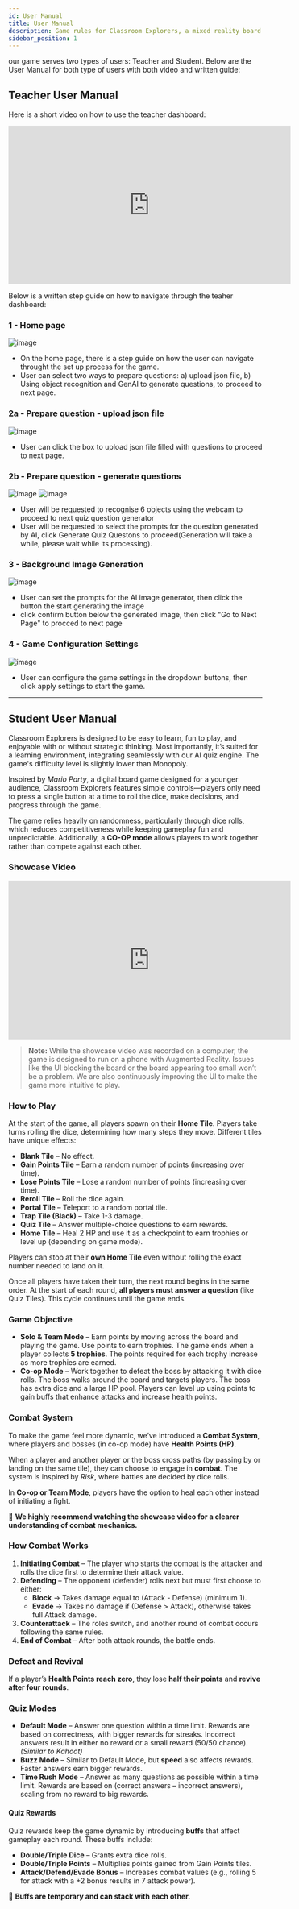 ```yaml
---
id: User Manual
title: User Manual
description: Game rules for Classroom Explorers, a mixed reality board game designed for educational and family use.
sidebar_position: 1
---
```


our game serves two types of users: Teacher and Student. Below are the User Manual for both type of users with both video and written guide:

## Teacher User Manual

Here is a short video on how to use the teacher dashboard:
<iframe width="560" height="315" src="https://www.youtube.com/embed/tznzLesVEvk" frameborder="0" allowfullscreen></iframe>

Below is a written step guide on how to navigate through the teaher dashboard:
### 1 - Home page
![image](../UserManualImg/teacher1.png)
- On the home page, there is a step guide on how the user can navigate throught the set up process for the game.
- User can select two ways to prepare questions: a) upload json file, b) Using object recognition and GenAI to generate questions, to proceed to next page.

### 2a - Prepare question - upload json file
![image](../UserManualImg/teacher2.png)
- User can click the box to upload json file filled with questions to proceed to next page.

### 2b - Prepare question - generate questions
![image](../UserManualImg/teacher3.png)
![image](../UserManualImg/teacher4.png)
- User will be requested to recognise 6 objects using the webcam to proceed to next quiz question generator
- User will be requested to select the prompts for the question generated by AI, click Generate Quiz Questons to proceed(Generation will take a while, please wait while its processing).

### 3 - Background Image Generation
![image](../UserManualImg/teacher5.png)
- User can set the prompts for the AI image generator, then click the button the start generating the image
- click confirm button below the generated image, then click "Go to Next Page" to procced to next page

### 4 - Game Configuration Settings
![image](../UserManualImg/teacher6.png)
- User can configure the game settings in the dropdown buttons, then click apply settings to start the game.

---

## Student User Manual

Classroom Explorers is designed to be easy to learn, fun to play, and enjoyable with or without strategic thinking. Most importantly, it’s suited for a learning environment, integrating seamlessly with our AI quiz engine. The game's difficulty level is slightly lower than Monopoly.

Inspired by *Mario Party*, a digital board game designed for a younger audience, Classroom Explorers features simple controls—players only need to press a single button at a time to roll the dice, make decisions, and progress through the game.

The game relies heavily on randomness, particularly through dice rolls, which reduces competitiveness while keeping gameplay fun and unpredictable. Additionally, a **CO-OP mode** allows players to work together rather than compete against each other.

### Showcase Video

<iframe width="560" height="315" src="https://www.youtube.com/embed/Bo3ZEbmgZ4A" frameborder="0" allowfullscreen></iframe>

> **Note:** While the showcase video was recorded on a computer, the game is designed to run on a phone with Augmented Reality. Issues like the UI blocking the board or the board appearing too small won’t be a problem. We are also continuously improving the UI to make the game more intuitive to play.


### How to Play

At the start of the game, all players spawn on their **Home Tile**. Players take turns rolling the dice, determining how many steps they move. Different tiles have unique effects:

- **Blank Tile** – No effect.
- **Gain Points Tile** – Earn a random number of points (increasing over time).
- **Lose Points Tile** – Lose a random number of points (increasing over time).
- **Reroll Tile** – Roll the dice again.
- **Portal Tile** – Teleport to a random portal tile.
- **Trap Tile (Black)** – Take 1-3 damage.
- **Quiz Tile** – Answer multiple-choice questions to earn rewards.
- **Home Tile** – Heal 2 HP and use it as a checkpoint to earn trophies or level up (depending on game mode).

Players can stop at their **own Home Tile** even without rolling the exact number needed to land on it.

Once all players have taken their turn, the next round begins in the same order. At the start of each round, **all players must answer a question** (like Quiz Tiles). This cycle continues until the game ends.


### Game Objective

- **Solo & Team Mode** – Earn points by moving across the board and playing the game. Use points to earn trophies. The game ends when a player collects **5 trophies**. The points required for each trophy increase as more trophies are earned.
- **Co-op Mode** – Work together to defeat the boss by attacking it with dice rolls. The boss walks around the board and targets players. The boss has extra dice and a large HP pool. Players can level up using points to gain buffs that enhance attacks and increase health points.


### Combat System

To make the game feel more dynamic, we’ve introduced a **Combat System**, where players and bosses (in co-op mode) have **Health Points (HP)**.

When a player and another player or the boss cross paths (by passing by or landing on the same tile), they can choose to engage in **combat**. The system is inspired by *Risk*, where battles are decided by dice rolls.

In **Co-op or Team Mode**, players have the option to heal each other instead of initiating a fight.

📌 **We highly recommend watching the showcase video for a clearer understanding of combat mechanics.**

### How Combat Works

1. **Initiating Combat** – The player who starts the combat is the attacker and rolls the dice first to determine their attack value.
2. **Defending** – The opponent (defender) rolls next but must first choose to either:
    - **Block** → Takes damage equal to (Attack - Defense) (minimum 1).
    - **Evade** → Takes no damage if (Defense > Attack), otherwise takes full Attack damage.
3. **Counterattack** – The roles switch, and another round of combat occurs following the same rules.
4. **End of Combat** – After both attack rounds, the battle ends.

### Defeat and Revival

If a player’s **Health Points reach zero**, they lose **half their points** and **revive after four rounds**.


### Quiz Modes

- **Default Mode** – Answer one question within a time limit. Rewards are based on correctness, with bigger rewards for streaks. Incorrect answers result in either no reward or a small reward (50/50 chance). *(Similar to Kahoot)*
- **Buzz Mode** – Similar to Default Mode, but **speed** also affects rewards. Faster answers earn bigger rewards.
- **Time Rush Mode** – Answer as many questions as possible within a time limit. Rewards are based on (correct answers – incorrect answers), scaling from no reward to big rewards.

#### Quiz Rewards

Quiz rewards keep the game dynamic by introducing **buffs** that affect gameplay each round. These buffs include:

- **Double/Triple Dice** – Grants extra dice rolls.
- **Double/Triple Points** – Multiplies points gained from Gain Points tiles.
- **Attack/Defend/Evade Bonus** – Increases combat values (e.g., rolling 5 for attack with a +2 bonus results in 7 attack power).

📌 **Buffs are temporary and can stack with each other.**

